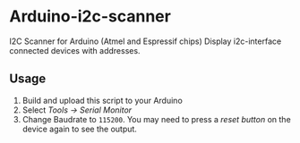 # Arduino-i2c-scanner
I2C Scanner for Arduino (Atmel and Espressif chips)
Display i2c-interface connected devices with addresses.

## Usage
1. Build and upload this script to your Arduino
2. Select *Tools -> Serial Monitor*
3. Change Baudrate to ```115200```. You may need to press a *reset button* on the device again to see the output.
